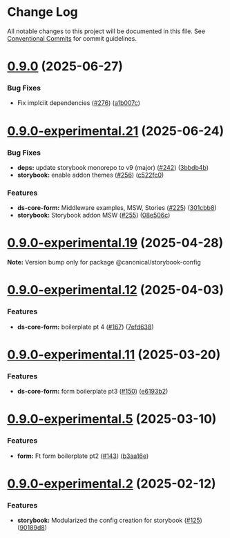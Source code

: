 # Change Log

All notable changes to this project will be documented in this file.
See [Conventional Commits](https://conventionalcommits.org) for commit guidelines.

# [0.9.0](https://github.com/canonical/ds25/compare/v0.9.0-experimental.22...v0.9.0) (2025-06-27)


### Bug Fixes

* Fix implciit dependencies ([#276](https://github.com/canonical/ds25/issues/276)) ([a1b007c](https://github.com/canonical/ds25/commit/a1b007c0d6ab26318c745e48f250a0c0c30a0716))





# [0.9.0-experimental.21](https://github.com/canonical/ds25/compare/v0.9.0-experimental.20...v0.9.0-experimental.21) (2025-06-24)


### Bug Fixes

* **deps:** update storybook monorepo to v9 (major) ([#242](https://github.com/canonical/ds25/issues/242)) ([3bbdb4b](https://github.com/canonical/ds25/commit/3bbdb4b9299565f84081fe882d9a2fd85197b8ee))
* **storybook:** enable addon themes ([#256](https://github.com/canonical/ds25/issues/256)) ([c522fc0](https://github.com/canonical/ds25/commit/c522fc05f48d39ab358773c458a53233a1259835))


### Features

* **ds-core-form:** Middleware examples, MSW, Stories ([#225](https://github.com/canonical/ds25/issues/225)) ([301cbb8](https://github.com/canonical/ds25/commit/301cbb8256531b5ee8ff4a7d0359dd317a6d430f))
* **storybook:** Storybook addon MSW ([#255](https://github.com/canonical/ds25/issues/255)) ([08e506c](https://github.com/canonical/ds25/commit/08e506c72eb01d599ba5b2fddb66b30095305ea7))





# [0.9.0-experimental.19](https://github.com/canonical/ds25/compare/v0.9.0-experimental.18...v0.9.0-experimental.19) (2025-04-28)

**Note:** Version bump only for package @canonical/storybook-config





# [0.9.0-experimental.12](https://github.com/canonical/ds25/compare/v0.9.0-experimental.11...v0.9.0-experimental.12) (2025-04-03)


### Features

* **ds-core-form:** boilerplate pt 4 ([#167](https://github.com/canonical/ds25/issues/167)) ([7efd638](https://github.com/canonical/ds25/commit/7efd638384f454d8aaeb0e8d39d9cbe47d6ec0ee))





# [0.9.0-experimental.11](https://github.com/canonical/ds25/compare/v0.9.0-experimental.10...v0.9.0-experimental.11) (2025-03-20)


### Features

* **ds-core-form:** form boilerplate pt3 ([#150](https://github.com/canonical/ds25/issues/150)) ([e6193b2](https://github.com/canonical/ds25/commit/e6193b2639c0952736fab0ce82eadbf622bb3344))





# [0.9.0-experimental.5](https://github.com/canonical/ds25/compare/v0.9.0-experimental.4...v0.9.0-experimental.5) (2025-03-10)


### Features

* **form:** Ft form boilerplate pt2 ([#143](https://github.com/canonical/ds25/issues/143)) ([b3aa16e](https://github.com/canonical/ds25/commit/b3aa16e0c41acbc24027438edd3184376a26bf86))





# [0.9.0-experimental.2](https://github.com/canonical/ds25/compare/v0.9.0-experimental.1...v0.9.0-experimental.2) (2025-02-12)


### Features

* **storybook:** Modularized the config creation for storybook ([#125](https://github.com/canonical/ds25/issues/125)) ([90189d8](https://github.com/canonical/ds25/commit/90189d89b5a1948a417adea245708336225f598d))

